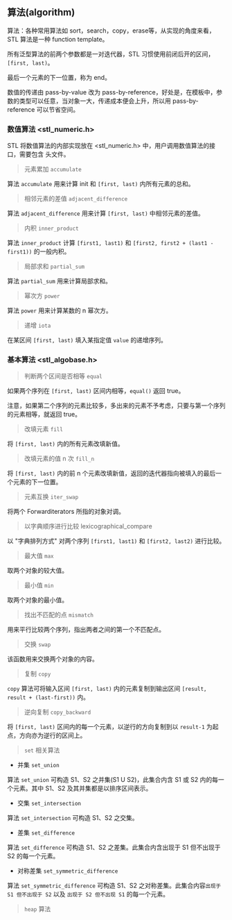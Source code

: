 ## 算法(algorithm)

算法：各种常用算法如 sort，search，copy，erase等，从实现的角度来看，STL 算法是一种 function template。

所有泛型算法的前两个参数都是一对迭代器，STL 习惯使用前闭后开的区间，`[first, last)`。

最后一个元素的下一位置，称为 end。

数值的传递由 pass-by-value 改为 pass-by-reference，好处是，在模板中，参数的类型可以任意，当对象一大，传递成本便会上升，所以用 pass-by-reference 可以节省空间。

### 数值算法 <stl_numeric.h>

STL 将数值算法的内部实现放在 <stl_numeric.h> 中，用户调用数值算法的接口，需要包含 <numeric> 头文件。
  
> 元素累加 `accumulate`

算法 `accumulate` 用来计算 init 和 `[first, last)` 内所有元素的总和。

> 相邻元素的差值 `adjacent_difference`

算法 `adjacent_difference` 用来计算 `[first, last)` 中相邻元素的差值。

> 内积 `inner_product`

算法 `inner_product` 计算 `[first1, last1)` 和 `[first2, first2 + (last1 - first1))` 的一般内积。 

> 局部求和 `partial_sum`

算法 `partial_sum` 用来计算局部求和。

> 幂次方 `power`

算法 `power` 用来计算某数的 n 幂次方。

> 递增 `iota`

在某区间 `[first, last)` 填入某指定值 `value` 的递增序列。

### 基本算法 <stl_algobase.h>

> 判断两个区间是否相等 `equal`

如果两个序列在 `[first, last)` 区间内相等，`equal()` 返回 true。

注意，如果第二个序列的元素比较多，多出来的元素不予考虑，只要与第一个序列的元素相等，就返回 true。

> 改填元素 `fill`

将 `[first, last)` 内的所有元素改填新值。

> 改填元素的值 n 次 `fill_n`

将 `[first, last)` 内的前 n 个元素改填新值，返回的迭代器指向被填入的最后一个元素的下一位置。

> 元素互换 `iter_swap`

将两个 Forwarditerators 所指的对象对调。

> 以字典顺序进行比较 lexicographical_compare

以 "字典排列方式" 对两个序列 `[first1, last1)` 和 `[first2, last2)` 进行比较。

> 最大值 `max`

取两个对象的较大值。

> 最小值 `min`

取两个对象的最小值。

> 找出不匹配的点 `mismatch`

用来平行比较两个序列，指出两者之间的第一个不匹配点。

> 交换 `swap`

该函数用来交换两个对象的内容。

> 复制 `copy`

`copy` 算法可将输入区间 `[first, last)` 内的元素复制到输出区间 `[result, result + (last-first))` 内。

> 逆向复制 `copy_backward`

将 `[first, last)` 区间内的每一个元素，以逆行的方向复制到以 `result-1` 为起点，方向亦为逆行的区间上。

> `set` 相关算法

* 并集 `set_union`

算法 `set_union` 可构造 S1、S2 之并集(S1 U S2)，此集合内含 S1 或 S2 内的每一个元素。其中 S1、S2 及其并集都是以排序区间表示。

* 交集 `set_intersection`

算法 `set_intersection` 可构造 S1、S2 之交集。

* 差集 `set_difference`

算法 `set_difference` 可构造 S1、S2 之差集。此集合内含出现于 S1 但不出现于 S2 的每一个元素。

* 对称差集 `set_symmetric_difference`

算法 `set_symmetric_difference` 可构造 S1、S2 之对称差集。此集合内容`出现于 S1 但不出现于 S2` 以及 `出现于 S2 但不出现 S1` 的每一个元素。

> `heap` 算法

